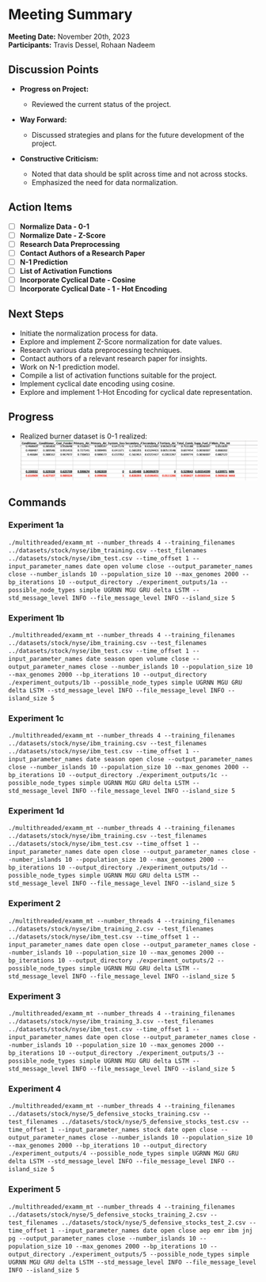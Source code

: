# Meeting Summary

**Meeting Date:** November 20th, 2023  
**Participants:** Travis Dessel, Rohaan Nadeem  

## Discussion Points

- **Progress on Project:** 
  - Reviewed the current status of the project.
  
- **Way Forward:**
  - Discussed strategies and plans for the future development of the project.

- **Constructive Criticism:**
  - Noted that data should be split across time and not across stocks.
  - Emphasized the need for data normalization.

## Action Items

- [ ] **Normalize Data - 0-1**
- [ ] **Normalize Date - Z-Score**
- [ ] **Research Data Preprocessing**
- [ ] **Contact Authors of a Research Paper**
- [ ] **N-1 Prediction**
- [ ] **List of Activation Functions**
- [ ] **Incorporate Cyclical Date - Cosine**
- [ ] **Incorporate Cyclical Date - 1 - Hot Encoding**

## Next Steps

- Initiate the normalization process for data.
- Explore and implement Z-Score normalization for date values.
- Research various data preprocessing techniques.
- Contact authors of a relevant research paper for insights.
- Work on N-1 prediction model.
- Compile a list of activation functions suitable for the project.
- Implement cyclical date encoding using cosine.
- Explore and implement 1-Hot Encoding for cyclical date representation.

## Progress

- Realized burner dataset is 0-1 realized:
![Alt text](images/burner_min_max.png)

## Commands

### Experiment 1a
```
./multithreaded/examm_mt --number_threads 4 --training_filenames ../datasets/stock/nyse/ibm_training.csv --test_filenames ../datasets/stock/nyse/ibm_test.csv --time_offset 1 --input_parameter_names date open volume close --output_parameter_names close --number_islands 10 --population_size 10 --max_genomes 2000 --bp_iterations 10 --output_directory ./experiment_outputs/1a --possible_node_types simple UGRNN MGU GRU delta LSTM --std_message_level INFO --file_message_level INFO --island_size 5
```

### Experiment 1b
```
./multithreaded/examm_mt --number_threads 4 --training_filenames ../datasets/stock/nyse/ibm_training.csv --test_filenames ../datasets/stock/nyse/ibm_test.csv --time_offset 1 --input_parameter_names date season open volume close --output_parameter_names close --number_islands 10 --population_size 10 --max_genomes 2000 --bp_iterations 10 --output_directory ./experiment_outputs/1b --possible_node_types simple UGRNN MGU GRU delta LSTM --std_message_level INFO --file_message_level INFO --island_size 5
```

### Experiment 1c
```
./multithreaded/examm_mt --number_threads 4 --training_filenames ../datasets/stock/nyse/ibm_training.csv --test_filenames ../datasets/stock/nyse/ibm_test.csv --time_offset 1 --input_parameter_names date season open close --output_parameter_names close --number_islands 10 --population_size 10 --max_genomes 2000 --bp_iterations 10 --output_directory ./experiment_outputs/1c --possible_node_types simple UGRNN MGU GRU delta LSTM --std_message_level INFO --file_message_level INFO --island_size 5
```

### Experiment 1d
```
./multithreaded/examm_mt --number_threads 4 --training_filenames ../datasets/stock/nyse/ibm_training.csv --test_filenames ../datasets/stock/nyse/ibm_test.csv --time_offset 1 --input_parameter_names date open close --output_parameter_names close --number_islands 10 --population_size 10 --max_genomes 2000 --bp_iterations 10 --output_directory ./experiment_outputs/1d --possible_node_types simple UGRNN MGU GRU delta LSTM --std_message_level INFO --file_message_level INFO --island_size 5
```

### Experiment 2
```
./multithreaded/examm_mt --number_threads 4 --training_filenames ../datasets/stock/nyse/ibm_training_2.csv --test_filenames ../datasets/stock/nyse/ibm_test.csv --time_offset 1 --input_parameter_names date open close --output_parameter_names close --number_islands 10 --population_size 10 --max_genomes 2000 --bp_iterations 10 --output_directory ./experiment_outputs/2 --possible_node_types simple UGRNN MGU GRU delta LSTM --std_message_level INFO --file_message_level INFO --island_size 5
```

### Experiment 3
```
./multithreaded/examm_mt --number_threads 4 --training_filenames ../datasets/stock/nyse/ibm_training_3.csv --test_filenames ../datasets/stock/nyse/ibm_test.csv --time_offset 1 --input_parameter_names date open close --output_parameter_names close --number_islands 10 --population_size 10 --max_genomes 2000 --bp_iterations 10 --output_directory ./experiment_outputs/3 --possible_node_types simple UGRNN MGU GRU delta LSTM --std_message_level INFO --file_message_level INFO --island_size 5
```

### Experiment 4
```
./multithreaded/examm_mt --number_threads 4 --training_filenames ../datasets/stock/nyse/5_defensive_stocks_training.csv --test_filenames ../datasets/stock/nyse/5_defensive_stocks_test.csv --time_offset 1 --input_parameter_names stock date open close --output_parameter_names close --number_islands 10 --population_size 10 --max_genomes 2000 --bp_iterations 10 --output_directory ./experiment_outputs/4 --possible_node_types simple UGRNN MGU GRU delta LSTM --std_message_level INFO --file_message_level INFO --island_size 5
```

### Experiment 5
```
./multithreaded/examm_mt --number_threads 4 --training_filenames ../datasets/stock/nyse/5_defensive_stocks_training_2.csv --test_filenames ../datasets/stock/nyse/5_defensive_stocks_test_2.csv --time_offset 1 --input_parameter_names date open close aep emr ibm jnj pg --output_parameter_names close --number_islands 10 --population_size 10 --max_genomes 2000 --bp_iterations 10 --output_directory ./experiment_outputs/5 --possible_node_types simple UGRNN MGU GRU delta LSTM --std_message_level INFO --file_message_level INFO --island_size 5
```
